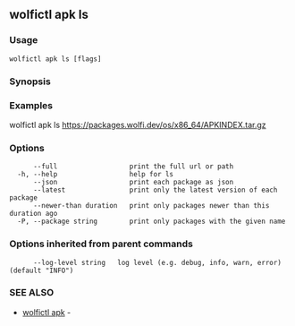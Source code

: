 ## wolfictl apk ls



### Usage

```
wolfictl apk ls [flags]
```

### Synopsis



### Examples

wolfictl apk ls https://packages.wolfi.dev/os/x86_64/APKINDEX.tar.gz

### Options

```
      --full                  print the full url or path
  -h, --help                  help for ls
      --json                  print each package as json
      --latest                print only the latest version of each package
      --newer-than duration   print only packages newer than this duration ago
  -P, --package string        print only packages with the given name
```

### Options inherited from parent commands

```
      --log-level string   log level (e.g. debug, info, warn, error) (default "INFO")
```

### SEE ALSO

* [wolfictl apk](wolfictl_apk.md)	 - 

